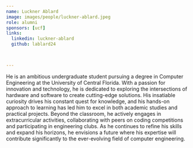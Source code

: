 ```yaml
---
name: Luckner Ablard
image: images/people/luckner-ablard.jpeg
role: alumni
sponsors: [ucf]
links:
  linkedin: luckner-ablard
  github: lablard24
  


---
```


 He is an ambitious undergraduate student pursuing a degree in Computer Engineering at the University of Central Florida. With a passion for innovation and technology, he is dedicated to exploring the intersections of hardware and software to create cutting-edge solutions. His insatiable curiosity drives his constant quest for knowledge, and his hands-on approach to learning has led him to excel in both academic studies and practical projects. Beyond the classroom, he actively engages in extracurricular activities, collaborating with peers on coding competitions and participating in engineering clubs. As he continues to refine his skills and expand his horizons, he envisions a future where his expertise will contribute significantly to the ever-evolving field of computer engineering.

